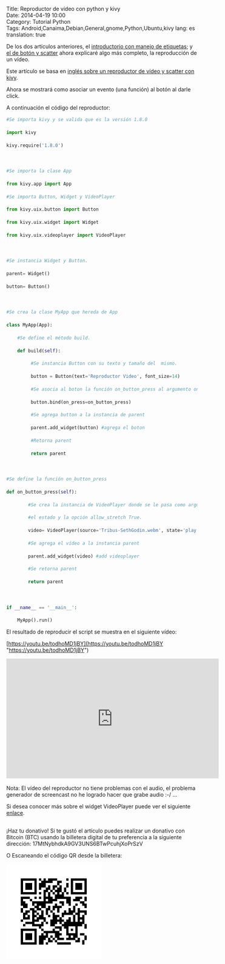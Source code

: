 Title: Reproductor de vídeo con python y kivy  
Date: 2014-04-19 10:00  
Category: Tutorial Python  
Tags: Android,Canaima,Debian,General,gnome,Python,Ubuntu,kivy
lang: es  
translation: true  


De los dos artículos anteriores, el [introductorio con manejo de etiquetas](https://www.seraph.to/desarrollo-de-aplicaciones-multiplataforma-con-python-y-kivy.html#desarrollo-de-aplicaciones-multiplataforma-con-python-y-kivy); y 
[el de botón y scatter](https://www.seraph.to/widget-button-y-scatter-widget-de-comportamiento-en-kivy.html#widget-button-y-scatter-widget-de-comportamiento-en-kivy) ahora explicaré algo más completo, la reproducción de un vídeo.

Este artículo se basa en [inglés sobre un reproductor de vídeo y scatter con kivy](http://karanbalkar.com/2012/10/learning-kivy-video-player-and-scatter-widgets/).

Ahora se mostrará como asociar un evento (una función) al botón al darle click.

A continuación el código del reproductor:
```python
#Se importa kivy y se valida que es la versión 1.8.0

import kivy

kivy.require('1.8.0')



#Se importa la clase App

from kivy.app import App

#Se importa Button, Widget y VideoPlayer

from kivy.uix.button import Button

from kivy.uix.widget import Widget

from kivy.uix.videoplayer import VideoPlayer



#Se instancia Widget y Button.

parent= Widget()

button= Button()



#Se crea la clase MyApp que hereda de App

class MyApp(App):

    #Se define el método build.

    def build(self):

         #Se instancia Button con su texto y tamaño del  mismo.

         button = Button(text='Reproductor Video', font_size=14)

         #Se asocia al boton la función on_button_press al argumento on_press

         button.bind(on_press=on_button_press)  

         #Se agrega button a la instancia de parent

         parent.add_widget(button) #agrega el boton

         #Retorna parent 

         return parent



#Se define la función on_button_press

def on_button_press(self):

        #Se crea la instancia de VideoPlayer donde se le pasa como argumento la fuente de vídeo,

        #el estado y la opción allow_stretch True.

        video= VideoPlayer(source='Tribus-SethGodin.webm', state='play',options={'allow_stretch': True})

        #Se agrega el vídeo a la instancia parent

        parent.add_widget(video) #add videoplayer

        #Se retorna parent

        return parent

     

if __name__ == '__main__':

    MyApp().run()

```



El resultado de reproducir el script se muestra en el siguiente vídeo:

[https://youtu.be/todhoMD1jBY](https://youtu.be/todhoMD1jBY "https://youtu.be/todhoMD1jBY")

<iframe width="560" height="315" src="https://www.youtube.com/embed/todhoMD1jBY" frameborder="0" allow="accelerometer; autoplay; encrypted-media; gyroscope; picture-in-picture" allowfullscreen></iframe>



Nota: El vídeo del reproductor no tiene problemas con el audio, el problema generador de screencast no he logrado hacer que grabe audio :-/ ...


Si desea conocer más sobre el widget VideoPlayer puede ver el siguiente [enlace](https://kivy.org/doc/stable/api-kivy.uix.videoplayer.html#kivy.uix.videoplayer.VideoPlayer.allow_fullscreen).

##  ##
¡Haz tu donativo!
Si te gustó el artículo puedes realizar un donativo con Bitcoin (BTC)
usando la billetera digital de tu preferencia a la siguiente
dirección: 17MtNybhdkA9GV3UNS6BTwPcuhjXoPrSzV

O Escaneando el código QR desde la billetera:

![17MtNybhdkA9GV3UNS6BTwPcuhjXoPrSzV](./images/17MtNybhdkA9GV3UNS6BTwPcuhjXoPrSzV.png)
